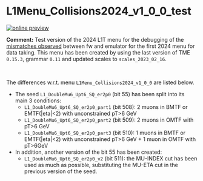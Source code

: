# L1Menu_Collisions2024_v1_0_0_test

[![online preview](https://img.shields.io/badge/Online%20preview-click%20here-blue)](https://htmlpreview.github.io/?https://github.com/cms-l1-dpg/L1MenuRun3/blob/master/development/L1Menu_Collisions2024_v1_0_0_test/L1Menu_Collisions2024_v1_0_0_test.html)

**Comment:** 
Test version of the 2024 L1T menu for the debugging of the [mismatches observed](https://its.cern.ch/jira/browse/CMSLITDPG-1221?focusedId=6304840&page=com.atlassian.jira.plugin.system.issuetabpanels:comment-tabpanel#comment-6304840) between fw and emulator for the first 2024 menu for data taking.
This menu has been created by using the last version of TME `0.15.3`, grammar `0.11` and updated scales to `scales_2023_02_16`.

<br/>

The differences w.r.t. menu `L1Menu_Collisions2024_v1_0_0` are listed below.
   - The seed `L1_DoubleMu6_Upt6_SQ_er2p0` (bit 55) has been split into its main 3 conditions:
      - `L1_DoubleMu6_Upt6_SQ_er2p0_part1` (bit 508): 2 muons in BMTF or EMTF(|eta|<2) with unconstrained pT>6 GeV
      - `L1_DoubleMu6_Upt6_SQ_er2p0_part2` (bit 509): 2 muons in OMTF with pT>6 GeV
      - `L1_DoubleMu6_Upt6_SQ_er2p0_part3` (bit 510): 1 muons in BMTF or EMTF(|eta|<2) with unconstrained pT>6 GeV + 1 muon in OMTF with pT>6GeV
   - In addition, another version of the bit 55 has been created:  
      - `L1_DoubleMu6_Upt6_SQ_er2p0_v2` (bit 511): the MU-INDEX cut has been used as much as possible, substituting the MU-ETA cut in the previous version of the seed. 
